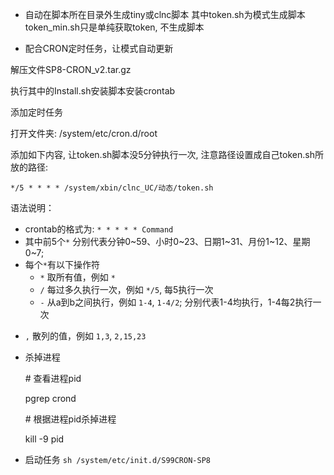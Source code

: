 + 自动在脚本所在目录外生成tiny或clnc脚本
其中token.sh为模式生成脚本
token_min.sh只是单纯获取token, 不生成脚本

+  配合CRON定时任务，让模式自动更新

解压文件SP8-CRON_v2.tar.gz

执行其中的Install.sh安装脚本安装crontab

添加定时任务

打开文件夹: /system/etc/cron.d/root

添加如下内容, 让token.sh脚本没5分钟执行一次, 注意路径设置成自己token.sh所放的路径:

```*/5 * * * * /system/xbin/clnc_UC/动态/token.sh```

语法说明：
+ crontab的格式为: `* * * * * Command`
+ 其中前5个`*` 分别代表分钟0\~59、小时0\~23、日期1\~31、月份1\~12、星期0\~7;
+ 每个`*`有以下操作符
  + `*` 取所有值，例如 `*`
  + `/` 每过多久执行一次，例如 `*/5`, 每5执行一次
  + `-` 从a到b之间执行，例如 `1-4`, `1-4/2`; 分别代表1-4均执行，1-4每2执行一次
 * `,` 散列的值，例如 `1,3`, `2,15,23`

+ 杀掉进程

    \# 查看进程pid

    pgrep crond

    \# 根据进程pid杀掉进程

    kill -9 pid

+ 启动任务
```sh /system/etc/init.d/S99CRON-SP8```
    